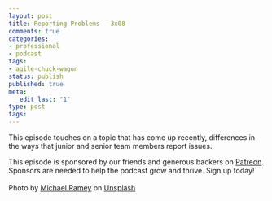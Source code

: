 ```yaml
---
layout: post
title: Reporting Problems - 3x08
comments: true
categories:
- professional
- podcast
tags:
- agile-chuck-wagon
status: publish
published: true
meta:
  _edit_last: "1"
type: post
tags:
---
```

<p>This episode touches on a topic that has come up recently, differences in the ways that junior and senior team members report issues.</p>
<p>This episode is sponsored by our friends and generous backers on <a href="https://www.patreon.com/agilechuckwagon">Patreon</a>. Sponsors are needed to help the podcast grow and thrive. Sign up today!<br><br>Photo by <a href="https://unsplash.com/photos/7x_FijNXMaY?utm_source=unsplash&utm_medium=referral&utm_content=creditCopyText">Michael Ramey</a> on <a href="https://unsplash.com/?utm_source=unsplash&utm_medium=referral&utm_content=creditCopyText">Unsplash</a></p>